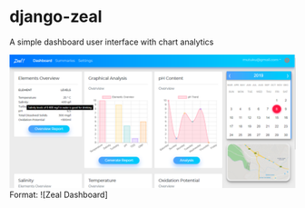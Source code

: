 # django-zeal
A simple dashboard user interface with chart analytics

![Zeal Dashboard](zeal_dashboard.png)
Format: ![Zeal Dashboard]
